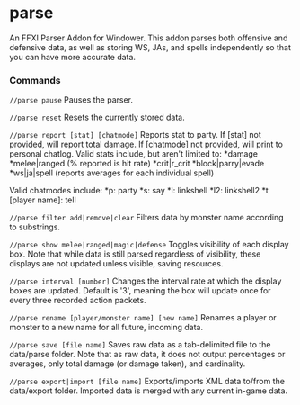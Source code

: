 # parse
An FFXI Parser Addon for Windower. This addon parses both offensive and defensive data, as well as storing WS, JAs, and spells independently so that you can have more accurate data.

### Commands

`//parse pause`
Pauses the parser.

`//parse reset`
Resets the currently stored data.

`//parse report [stat] [chatmode]`
Reports stat to party. If [stat] not provided, will report total damage. If [chatmode] not provided, will print to personal chatlog. Valid stats include, but aren't limited to:
*damage
*melee|ranged (% reported is hit rate)
*crit|r_crit
*block|parry|evade
*ws|ja|spell (reports averages for each individual spell)

Valid chatmodes include:
*p: party
*s: say
*l: linkshell
*l2: linkshell2
*t [player name]: tell

`//parse filter add|remove|clear`
Filters data by monster name according to substrings.

`//parse show melee|ranged|magic|defense`
Toggles visibility of each display box. Note that while data is still parsed regardless of visibility, these displays are not updated unless visible, saving resources.

`//parse interval [number]`
Changes the interval rate at which the display boxes are updated. Default is '3', meaning the box will update once for every three recorded action packets.

`//parse rename [player/monster name] [new name]`
Renames a player or monster to a new name for all future, incoming data.

`//parse save [file name]`
Saves raw data as a tab-delimited file to the data/parse folder. Note that as raw data, it does not output percentages or averages, only total damage (or damage taken), and cardinality.

`//parse export|import [file name]`
Exports/imports XML data to/from the data/export folder. Imported data is merged with any current in-game data.
